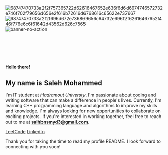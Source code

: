 
![68747470733a2f2f757365722d62616467652e636f6d6d6974746572732e746f702f79656d656e2f616b72616d6768616c65622e737667](https://github.com/saleh-bin-sumida/saleh-bin-sumida/assets/84684414/2c4401d4-814f-4b3a-8dbb-d0d26d50e9b5)![68747470733a2f2f696d672e736869656c64732e696f2f62616467652f446f776e6c6f61642d43562d626c7565](https://github.com/saleh-bin-sumida/saleh-bin-sumida/assets/84684414/14870850-2ee2-4cf0-b6ce-53b9c3ac3616)
![banner-no-action](https://github.com/saleh-bin-sumida/saleh-bin-sumida/assets/84684414/2e11c3a9-a986-4f0d-babf-b7e41494101a)<svg id="Layer_1" data-name="Layer 1" xmlns="http://www.w3.org/2000/svg" viewBox="0 0 800 130.1"><defs>

#### Hello there!
## My name is Saleh Mohammed
I'm IT student at *Hadramout Universty*.
I'm passionate about coding and writing software that can make a difference in people's lives.
Currently, I'm learning C++ programming language and algorithms to improve my skills and knowledge.
I'm always looking for new opportunities to collaborate on exciting projects. If you're interested in working together,
 feel free to reach out to me at **salhbnsmyd3@gmail.com**.
 
[LeetCode](https://leetcode.com)
[LinkedIn](https://linkedin.com)



Thank you for taking the time to read my profile README. I look forward to connecting with you soon!




